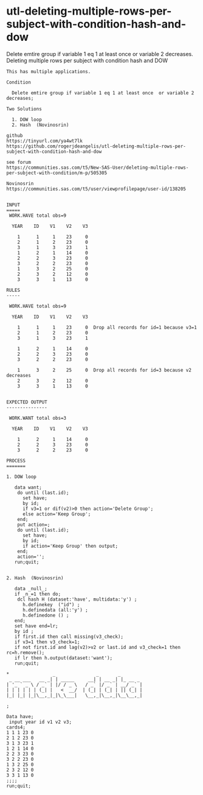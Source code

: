 # utl-deleting-multiple-rows-per-subject-with-condition-hash-and-dow
Delete emtire group if variable 1 eq 1 at least once  or variable 2 decreases.
    Deleting multiple rows per subject with condition hash and DOW

    This has multiple applications.

    Condition

      Delete emtire group if variable 1 eq 1 at least once  or variable 2 decreases;

    Two Solutions

      1. DOW loop
      2. Hash  (Novinosrin)

    github
    https://tinyurl.com/ya4wt7lk
    https://github.com/rogerjdeangelis/utl-deleting-multiple-rows-per-subject-with-condition-hash-and-dow

    see forum
    https://communities.sas.com/t5/New-SAS-User/deleting-multiple-rows-per-subject-with-condition/m-p/505305

    Novinosrin
    https://communities.sas.com/t5/user/viewprofilepage/user-id/138205


    INPUT
    =====
     WORK.HAVE total obs=9

      YEAR    ID    V1    V2    V3

        1      1     1    23     0
        2      1     2    23     0
        3      1     3    23     1
        1      2     1    14     0
        2      2     3    23     0
        3      2     2    23     0
        1      3     2    25     0
        2      3     2    12     0
        3      3     1    13     0

    RULES
    -----

     WORK.HAVE total obs=9

      YEAR    ID    V1    V2    V3

        1      1     1    23     0  Drop all records for id=1 because v3=1
        2      1     2    23     0
        3      1     3    23     1

        1      2     1    14     0
        2      2     3    23     0
        3      2     2    23     0

        1      3     2    25     0  Drop all records for id=3 because v2 decreases
        2      3     2    12     0
        3      3     1    13     0


    EXPECTED OUTPUT
    ---------------

     WORK.WANT total obs=3

      YEAR    ID    V1    V2    V3

        1      2     1    14     0
        2      2     3    23     0
        3      2     2    23     0

    PROCESS
    =======

    1. DOW loop

       data want;
        do until (last.id);
          set have;
          by id;
          if v3=1 or dif(v2)>0 then action='Delete Group';
          else action='Keep Group';
        end;
        put action=;
        do until (last.id);
          set have;
          by id;
          if action='Keep Group' then output;
        end;
        action='';
       run;quit;


    2. Hash  (Novinosrin)

       data _null_;
       if _n_=1 then do;
        dcl hash H (dataset:'have', multidata:'y') ;
          h.definekey  ("id") ;
          h.definedata (all:'y') ;
          h.definedone () ;
       end;
       set have end=lr;
       by id ;
       if first.id then call missing(v3_check);
       if v3=1 then v3_check=1;
       if not first.id and lag(v2)>v2 or last.id and v3_check=1 then rc=h.remove();
       if lr then h.output(dataset:'want');
       run;quit;

    *                _               _       _
     _ __ ___   __ _| | _____     __| | __ _| |_ __ _
    | '_ ` _ \ / _` | |/ / _ \   / _` |/ _` | __/ _` |
    | | | | | | (_| |   <  __/  | (_| | (_| | || (_| |
    |_| |_| |_|\__,_|_|\_\___|   \__,_|\__,_|\__\__,_|

    ;

    Data have;
     input year id v1 v2 v3;
    cards4;
    1 1 1 23 0
    2 1 2 23 0
    3 1 3 23 1
    1 2 1 14 0
    2 2 3 23 0
    3 2 2 23 0
    1 3 2 25 0
    2 3 2 12 0
    3 3 1 13 0
    ;;;;
    run;quit;

